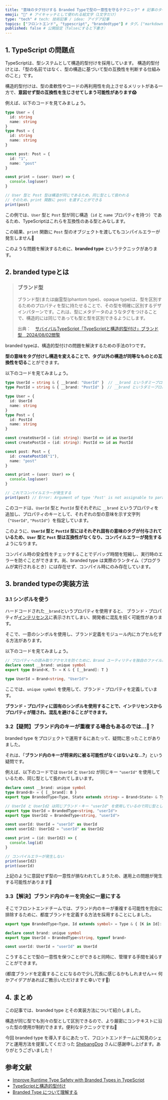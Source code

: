 ```yaml
---
title: "意味のタグ付けする Branded Typeで型の一意性を守るテクニック" # 記事のタイトル
emoji: "🚀" # アイキャッチとして使われる絵文字（1文字だけ）
type: "tech" # tech: 技術記事 / idea: アイデア記事
topics: ["フロントエンド", "typescript", "brandedtype"] # タグ。["markdown", "rust", "aws"]のように指定する
published: false # 公開設定（falseにすると下書き）
---
```

## 1. TypeScript の問題点
TypeScriptは、型システムとして構造的型付けを採用しています。
構造的型付けとは、「型の名前ではなく、型の構造に基づいて型の互換性を判断する仕組みのこと」です。

構造的型付けは、型の柔軟性やコードの再利用性を向上させるメリットがある一方で、**意図せず型の互換性を生じさせてしまう可能性があります😱**

例えば、以下のコードを見てみましょう。
```typescript
type User = { 
  id: string
  name: string
}
type Post = {
  id: string
  name: string
}

const post: Post = {
  id: "1",
  name: "post"
}

const print = (user: User) => {
  console.log(user)
}

// User 型と Post 型は構造が同じであるため、同じ型として扱われる
// そのため、print 関数に post を渡すことができる
print(post)
```

この例では、`User` 型と `Post` 型が同じ構造（`id` と `name` プロパティを持つ）であるため、TypeScriptはこれらを互換性のある型とみなします。

この結果、`print` 関数に `Post` 型のオブジェクトを渡してもコンパイルエラーが発生しません🤔

このような問題を解決するために、**branded type** というテクニックがあります。


## 2. branded typeとは
> ### ブランド型
> ブランド型(または幽霊型(phantom type)、opaque type)は、型を区別するためのプロパティを型に持たせることで、その型を明確に区別するデザインパターンです。これは、型にメタデータのようなタグをつけることで、構造的には同じであっても型と型を区別できるようにします。
>
> 出典：　[サバイバルTypeScript「TypeScriptと構造的型付け」ブランド型　2024/08/02閲覧](https://typescriptbook.jp/reference/values-types-variables/structural-subtyping#%E3%83%96%E3%83%A9%E3%83%B3%E3%83%89%E5%9E%8B)

branded typeは、構造的型付けの問題を解決するための手法の1つです。

**型の意味をタグ付けし構造を変えることで、タグ以外の構造が同等なものとの互換性を切る**ことができます。


以下のコードを見てみましょう。
```typescript
type UserId = string & { __brand: "UserId" }  // __brand というダミープロパティに "UserId" キーを付与
type PostId = string & { __brand: "PostId" }　// __brand というダミープロパティに "PostId" キーを付与

type User = {
  id: UserId
  name: string
}
type Post = {
  id: PostId
  name: string
}

const createUserId = (id: string): UserId => id as UserId
const createPostId = (id: string): PostId => id as PostId

const post: Post = {
  id: createPostId("1"),
  name: "post"
}

const print = (user: User) => {
  console.log(user)
}

// これでコンパイルエラーが発生する
print(post) // Error: Argument of type 'Post' is not assignable to parameter of type 'User'.
```
このコードは、`UserId` 型と `PostId` 型それぞれに `__brand` というプロパティを追加し、プロパティのキーとして、それぞれの型の意味を示す文字列（`"UserId"`, `"PostId"`）を指定しています。

このように、**`UserId` 型と `PostId` 型にはそれぞれ固有の意味のタグが付与されているため、`User` 型と `Post` 型は互換性がなくなり、コンパイルエラーが発生する**ようになります。

コンパイル時の安全性をチェックすることでデバッグ時間を短縮し、実行時のエラーを防ぐことができます。尚、branded type は実際のランタイム（プログラムが実行されるとき）には存在せず、コンパイル時にのみ存在しています。

## 3. branded typeの実装方法
### 3.1 シンボルを使う
ハードコードされた`__brand`というプロパティを使用すると、 ブランド・プロパティが[インテリセンス](https://e-words.jp/w/%E3%82%A4%E3%83%B3%E3%83%86%E3%83%AA%E3%82%BB%E3%83%B3%E3%82%B9.html)に表示されてしまい、開発者に混乱を招く可能性があります。

そこで、一意のシンボルを使用し、ブランド定義をモジュール内にカプセル化する方法があります。

以下のコードを見てみましょう。
```typescript
// プロパティへの読み取りアクセスを防ぐために、Brand ユーティリティを独自のファイルに記述する
declare const __brand: unique symbol
export type Brand<K, T> = K & { [__brand]: T }
```
```typescript
type UserId = Brand<string, "UserId">
```
ここでは、`unique symbol` を使用して、ブランド・プロパティを定義しています。

**ブランド・プロパティに固有のシンボルを使用することで、インテリセンスからプロパティが隠され、混乱を避けることができます。**

### 3.2【疑問】ブランド内のキーが重複する場合もあるのでは...🤔？
branded type をプロジェクトで運用するにあたって、疑問に思ったことがありました。

それは、「**ブランド内のキーが将来的に被る可能性がなくはないよな...?**」という疑問です。

例えば、以下のコードでは `UserId` と `UserId2` が同じキー `"userId"` を使用しているため、同じ型として扱われてしまいます。 

```typescript
declare const __brand: unique symbol
type Brand<B> = { [__brand]: B }
export type BrandedType<Type, State extends string> = Brand<State> & Type
```
```typescript
// UserId と UserId2 は同じブランド・キー "userId" を使用しているので同じ型として扱われる
export type UserId = BrandedType<string, "userId">
export type UserId2 = BrandedType<string, "userId">
```
```typescript
const userId: UserId = "userId" as UserId
const userId2: UserId2 = "userId" as UserId2

const print = (id: UserId2) => {
  console.log(id)
}

// コンパイルエラーが発生しない
print(userId2)
print(userId)
```
上記のように意図せず型の一意性が損なわれてしまうため、運用上の問題が発生する可能性があります🤔

### 3.3【解決】ブランド内のキーを完全に一意にする
そこでフロントエンドチームでは、ブランド内のキーが重複する可能性を完全に排除するために、都度ブランドを定義する方法を採用することにしました。
```typescript
export type BrandedType<Type, Id extends symbol> = Type & { [K in Id]: never }
```
```typescript
declare const brand: unique symbol
export type UserId = BrandedType<string, typeof brand>
```
```typescript
const userId: UserId = "userId" as UserId
```
こうすることで型の一意性を保つことができると同時に、管理する手間を減らすことができます。

(都度ブランドを定義することになるので少し冗長に感じるかもしれません>< 何かアイデアがあればご教示いただけますと幸いです🙏)

## 4. まとめ
この記事では、branded type とその実装方法について紹介しました。

構造が同じ型でも別々の型として区別できるので、より厳密にコンテキストに沿った型の使用が制約できます。便利なテクニックですね👏

今回 branded type を導入するにあたって、フロントエンドチームに知見のシェアと運用方法を提案してくださった [ShebangDog](https://github.com/ShebangDog) さんに感謝申し上げます。ありがとうございました！


## 参考文献
- [Improve Runtime Type Safety with Branded Types in TypeScript](https://egghead.io/blog/using-branded-types-in-typescript)
- [TypeScriptと構造的型付け](https://typescriptbook.jp/reference/values-types-variables/structural-subtyping#%E6%A7%8B%E9%80%A0%E7%9A%84%E5%9E%8B%E4%BB%98%E3%81%91%E3%81%AE%E6%B3%A8%E6%84%8F%E7%82%B9)
- [Branded Type について理解する](https://qiita.com/yamatai12/items/e972833b3105883202a3)